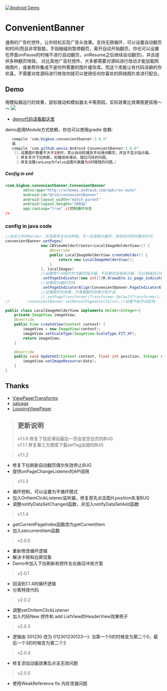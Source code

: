 [![Android Gems](http://www.android-gems.com/badge/saiwu-bigkoo/Android-ConvenientBanner.svg?branch=master)](http://www.android-gems.com/lib/saiwu-bigkoo/Android-ConvenientBanner)

ConvenientBanner
===========

通用的广告栏控件，让你轻松实现广告头效果。支持无限循环，可以设置自动翻页和时间(而且非常智能，手指触碰则暂停翻页，离开自动开始翻页。你也可以设置在界面onPause的时候不进行自动翻页，onResume之后继续自动翻页)，并且提供多种翻页特效。
对比其他广告栏控件，大多都需要对源码进行改动才能加载网络图片，或者帮你集成不是你所需要的图片缓存库。而这个库能让有代码洁癖的你欢喜，不需要对库源码进行修改你就可以使用任何你喜欢的网络图片库进行配合。

## Demo
用模拟器运行的效果，鼠标拨动和模拟器太卡等原因，实际效果比效果图更炫哦～～
![](https://github.com/saiwu-bigkoo/Android-ConvenientBanner/blob/master/preview/convenientbannerdemo.gif)

- [demo代码请看戳这里](https://github.com/saiwu-bigkoo/Android-ConvenientBanner/blob/master/app/src/main/java/com/bigkoo/convenientbannerdemo/MainActivity.java)

demo是用Module方式依赖，你也可以使用gradle 依赖:
```java
   compile 'com.bigkoo:convenientbanner:2.0.5'
   或
   compile 'com.github.wexia:Android-ConvenientBanner:1.0.0'
    (1.设置图片数量不大于1张时，禁止自动轮播及手动滑动翻页，并且不显示指示器。
     2.修复多次下拉刷新，轮播加快滑动，错位闪烁的问题。
     3.修复设置canLoop为false且图片数量为1时报错的问题。)
```


##### Config in xml

```xml
<com.bigkoo.convenientbanner.ConvenientBanner
        xmlns:app="http://schemas.android.com/apk/res-auto"
        android:id="@+id/convenientBanner"
        android:layout_width="match_parent"
        android:layout_height="200dp"
        app:canLoop="true" //控制循环与否
/>
```

### config in java code

```java
//自定义你的Holder，实现更多复杂的界面，不一定是图片翻页，其他任何控件翻页亦可。
convenientBanner.setPages(
                new CBViewHolderCreator<LocalImageHolderView>() {
                    @Override
                    public LocalImageHolderView createHolder() {
                        return new LocalImageHolderView();
                    }
                }, localImages)
                //设置两个点图片作为翻页指示器，不设置则没有指示器，可以根据自己需求自行配合自己的指示器,不需要圆点指示器可用不设
                .setPageIndicator(new int[]{R.drawable.ic_page_indicator, R.drawable.ic_page_indicator_focused})
                //设置指示器的方向
                .setPageIndicatorAlign(ConvenientBanner.PageIndicatorAlign.ALIGN_PARENT_RIGHT)
                //设置翻页的效果，不需要翻页效果可用不设
                //.setPageTransformer(Transformer.DefaultTransformer);    集成特效之后会有白屏现象，新版已经分离，如果要集成特效的例子可以看Demo的点击响应。
//        convenientBanner.setManualPageable(false);//设置不能手动影响

public class LocalImageHolderView implements Holder<Integer>{
    private ImageView imageView;
    @Override
    public View createView(Context context) {
        imageView = new ImageView(context);
        imageView.setScaleType(ImageView.ScaleType.FIT_XY);
        return imageView;
    }

    @Override
    public void UpdateUI(Context context, final int position, Integer data) {
        imageView.setImageResource(data);
    }
}
```

## Thanks

- [ViewPagerTransforms](https://github.com/ToxicBakery/ViewPagerTransforms)
- [salvage](https://github.com/JakeWharton/salvage)
- [LoopingViewPager](https://github.com/imbryk/LoopingViewPager)

>## 更新说明
>v1.1.0 修复了往前滑动最后一页会变空白页的BUG  <br />
>v1.1.1 修复第三方图库下载setTag出错的BUG  <br />

>v1.1.2
 - 修复下拉刷新自动翻页偶尔失效停止BUG  <br />
 - 提供onPageChangeListener的API调用  <br />
 
>v1.1.3
 - 循环控制，可以设置为不循环模式  <br />
 - 加入OnItemClcikListener监听器，修复原先点击图片position失准BUG  <br />
 - 调整notifyDataSetChanged函数，并加入notifyDataSetAdd函数  <br />

>v1.1.4
 - getCurrentPageIndex函数改为getCurrentItem  <br />
 - 加入setcurrentitem函数  <br />

>v2.0.0
 - 重新修改循环逻辑  <br />
 - 解决卡顿和白屏现象  <br />
 - Demo中加入下拉刷新和控件左右拨动冲突方案  <br />
 
>v2.0.1
 - 回滚到1.1.4的循环逻辑  <br />
 - 分离特效代码  <br />

>v2.0.2
 - 调整setOnItemClickListener  <br />
 - 加入代码New 控件和 add ListView的HeaderView效果例子  <br />
 
>v2.0.3
 - 逻辑由  301230 改为 012301230123—》当第一个0的时候变为第二个0，最后一个3的时候变为第二个3 <br />
 
>v2.0.4
 - 修复添加动画效果后点击无效问题 <br />

>v2.0.5
 - 使用WeakReference fix 内存泄漏问题 <br />
